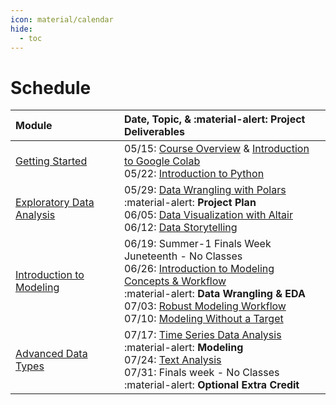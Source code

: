 ```yaml
---
icon: material/calendar
hide:
  - toc
---
```


# Schedule

| Module                                 | Date, Topic, & :material-alert: **Project Deliverables** |
| :------------------------------------- | :------------------------------------------------------- |
| [Getting Started](../getting-started/index.md)    | 05/15: [Course Overview](course-description.md) & [Introduction to Google Colab](../getting-started/colab/index.md)<br> 05/22: [Introduction to Python](../getting-started/python/index.md)                                                                                                         |
| [Exploratory Data Analysis](../eda/index.md)      |  05/29: [Data Wrangling with Polars](../eda/data-wrangling/index.md)<br>    :material-alert: **Project Plan**<br> 06/05: [Data Visualization with Altair](../eda/data-visualization/index.md)<br> 06/12: [Data Storytelling](../eda/data-storytelling/index.md)                                                                            |
| [Introduction to Modeling](../modeling/index.md)  |  06/19: Summer-1 Finals Week Juneteenth - No Classes <br> 06/26: [Introduction to Modeling Concepts & Workflow](../modeling/modeling-concepts-workflow/index.md)<br>    :material-alert: **Data Wrangling & EDA** <br> 07/03: [Robust Modeling Workflow](../modeling/robust-modeling-workflow/index.md)<br> 07/10: [Modeling Without a Target](../modeling/modeling-without-target/index.md) |
| [Advanced Data Types](../adv-data-types/index.md) |  07/17: [Time Series Data Analysis](../adv-data-types/time-series/index.md)<br>    :material-alert: **Modeling**<br> 07/24: [Text Analysis](../adv-data-types/text-analysis.md)<br> 07/31: Finals week - No Classes<br>     :material-alert: **Optional Extra Credit**                                               |
